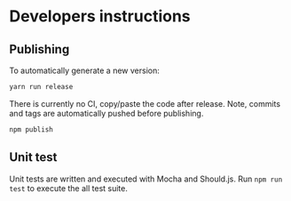 
# Developers instructions

## Publishing

To automatically generate a new version:

```bash
yarn run release
```

There is currently no CI, copy/paste the code after release. Note, commits and tags are automatically pushed before publishing.

```bash
npm publish
```

## Unit test

Unit tests are written and executed with Mocha and Should.js. Run `npm run test` to execute the all test suite. 
